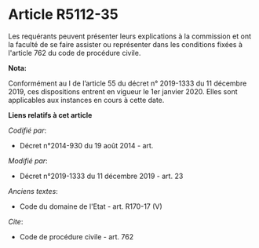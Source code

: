 # Article R5112-35

Les requérants peuvent présenter leurs explications à la commission et ont la faculté de se faire assister ou représenter
dans les conditions fixées à l'article 762 du code de procédure civile.

**Nota:**

Conformément au I de l’article 55 du décret n° 2019-1333 du 11 décembre 2019, ces dispositions entrent en vigueur le 1er
janvier 2020. Elles sont applicables aux instances en cours à cette date.

**Liens relatifs à cet article**

_Codifié par_:

  - Décret n°2014-930 du 19 août 2014 - art.

_Modifié par_:

  - Décret n°2019-1333 du 11 décembre 2019 - art. 23

_Anciens textes_:

  - Code du domaine de l'Etat - art. R170-17 (V)

_Cite_:

  - Code de procédure civile - art. 762
